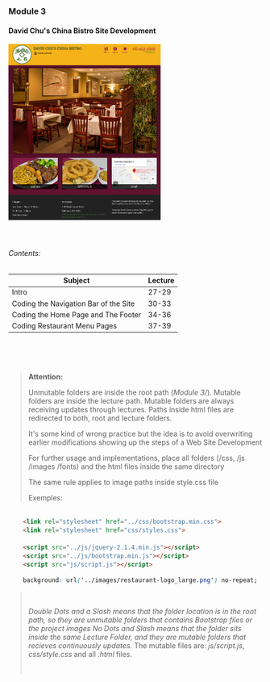 ### Module 3

####  David Chu's China Bistro Site Development

<img src="page.png" width="60%" height="auto" />

<br>
<br>
<br>


###### Contents:

|Subject                                        |Lecture  |
|-----------------------------------------------|---------|
|Intro                                          |27-29    |
|Coding the Navigation Bar of the Site          |30-33    |
|Coding the Home Page and The Footer            |34-36    |
|Coding Restaurant Menu Pages                   |37-39    |

<br>
<br>
<br>

> **Attention:**
> 
> Unmutable folders are inside the  root  path (*Module 3/*).
Mutable folders are inside the lecture path.
Mutable folders are always receiving updates 
through lectures. Paths inside html files are 
redirected to both, root and lecture folders.
>
>It's some kind of wrong practice but the idea 
is to avoid  overwriting  earlier  modifications 
showing up the steps of a  Web  Site Development 
> 
> For further usage and implementations, place all folders 
(/css, /js /images /fonts)  and the html files inside the same  directory 
> 
> The same rule applies to image paths inside style.css file
> 
> Exemples:
> <br>

```html 

    <link rel="stylesheet" href="../css/bootstrap.min.css">
    <link rel="stylesheet" href="css/styles.css">

    <script src="../js/jquery-2.1.4.min.js"></script>
    <script src="../js/bootstrap.min.js"></script>
    <script src="js/script.js"></script>
```

```css 
    background: url('../images/restaurant-logo_large.png') no-repeat;
```

> <br>
> 
> *Double Dots and a Slash means that the folder 
location is in the root path, so they are unmutable folders that contains Bootstrap files or the project images*
> *No Dots and Slash means that the folder sits inside 
the same Lecture Folder, and they are mutable folders that recieves continuously updates.*
> The mutable files are: *js/script.js*, *css/style.css* and all *.html* files.
>
> <br>

<br>

